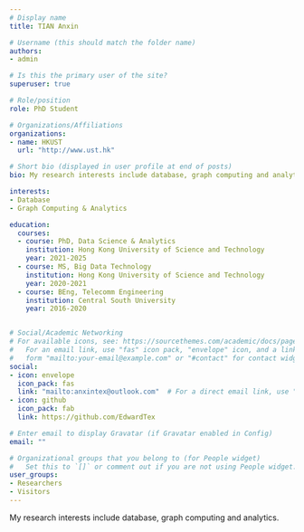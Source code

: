 ```yaml
---
# Display name
title: TIAN Anxin

# Username (this should match the folder name)
authors:
- admin

# Is this the primary user of the site?
superuser: true

# Role/position
role: PhD Student

# Organizations/Affiliations
organizations:
- name: HKUST
  url: "http://www.ust.hk"

# Short bio (displayed in user profile at end of posts)
bio: My research interests include database, graph computing and analytics.

interests:
- Database
- Graph Computing & Analytics

education:
  courses:
  - course: PhD, Data Science & Analytics
    institution: Hong Kong University of Science and Technology
    year: 2021-2025
  - course: MS, Big Data Technology
    institution: Hong Kong University of Science and Technology
    year: 2020-2021
  - course: BEng, Telecomm Engineering
    institution: Central South University
    year: 2016-2020


# Social/Academic Networking
# For available icons, see: https://sourcethemes.com/academic/docs/page-builder/#icons
#   For an email link, use "fas" icon pack, "envelope" icon, and a link in the
#   form "mailto:your-email@example.com" or "#contact" for contact widget.
social:
- icon: envelope
  icon_pack: fas
  link: "mailto:anxintex@outlook.com"  # For a direct email link, use "mailto:test@example.org".
- icon: github
  icon_pack: fab
  link: https://github.com/EdwardTex

# Enter email to display Gravatar (if Gravatar enabled in Config)
email: ""

# Organizational groups that you belong to (for People widget)
#   Set this to `[]` or comment out if you are not using People widget.
user_groups:
- Researchers
- Visitors
---
```


My research interests include database, graph computing and analytics.
